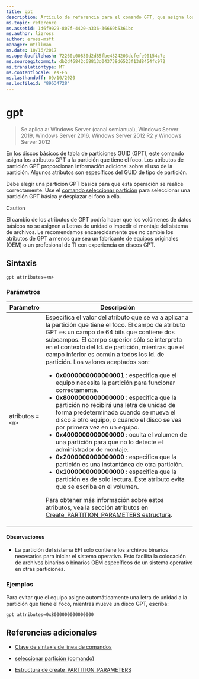 ```yaml
---
title: gpt
description: Artículo de referencia para el comando GPT, que asigna los atributos GPT a la partición que tiene el foco.
ms.topic: reference
ms.assetid: 1d6f9029-807f-4420-a336-36669b5361bc
ms.author: lizross
author: eross-msft
manager: mtillman
ms.date: 10/16/2017
ms.openlocfilehash: 72260c00830d2d85fbe4324203dcfefe90154c7e
ms.sourcegitcommit: db2d46842c68813d043738d6523f13d8454fc972
ms.translationtype: MT
ms.contentlocale: es-ES
ms.lasthandoff: 09/10/2020
ms.locfileid: "89634728"
---
```

# <a name="gpt"></a>gpt

> Se aplica a: Windows Server (canal semianual), Windows Server 2019, Windows Server 2016, Windows Server 2012 R2 y Windows Server 2012

En los discos básicos de tabla de particiones GUID (GPT), este comando asigna los atributos GPT a la partición que tiene el foco. Los atributos de partición GPT proporcionan información adicional sobre el uso de la partición. Algunos atributos son específicos del GUID de tipo de partición.

Debe elegir una partición GPT básica para que esta operación se realice correctamente. Use el [comando seleccionar partición](select-partition.md) para seleccionar una partición GPT básica y desplazar el foco a ella.

> [!CAUTION]
> El cambio de los atributos de GPT podría hacer que los volúmenes de datos básicos no se asignen a Letras de unidad o impedir el montaje del sistema de archivos. Le recomendamos encarecidamente que no cambie los atributos de GPT a menos que sea un fabricante de equipos originales (OEM) o un profesional de TI con experiencia en discos GPT.

## <a name="syntax"></a>Sintaxis

```
gpt attributes=<n>
```

### <a name="parameters"></a>Parámetros

| Parámetro | Descripción |
| --------- | ----------- |
| atributos =`<n>` | Especifica el valor del atributo que se va a aplicar a la partición que tiene el foco. El campo de atributo GPT es un campo de 64 bits que contiene dos subcampos. El campo superior sólo se interpreta en el contexto del Id. de partición, mientras que el campo inferior es común a todos los Id. de partición. Los valores aceptados son:<ul><li>**0x0000000000000001** : especifica que el equipo necesita la partición para funcionar correctamente.</li><li>**0x8000000000000000** : especifica que la partición no recibirá una letra de unidad de forma predeterminada cuando se mueva el disco a otro equipo, o cuando el disco se vea por primera vez en un equipo.</li><li>**0x4000000000000000** : oculta el volumen de una partición para que no lo detecte el administrador de montaje.</li><li>**0x2000000000000000** : especifica que la partición es una instantánea de otra partición.</li><li>**0x1000000000000000** : especifica que la partición es de solo lectura. Este atributo evita que se escriba en el volumen.</li></ul><p>Para obtener más información sobre estos atributos, vea la sección atributos en [Create_PARTITION_PARAMETERS estructura](/windows/win32/api/vds/ns-vds-create_partition_parameters). |

#### <a name="remarks"></a>Observaciones

- La partición del sistema EFI solo contiene los archivos binarios necesarios para iniciar el sistema operativo. Esto facilita la colocación de archivos binarios o binarios OEM específicos de un sistema operativo en otras particiones.

### <a name="examples"></a>Ejemplos

Para evitar que el equipo asigne automáticamente una letra de unidad a la partición que tiene el foco, mientras mueve un disco GPT, escriba:

```
gpt attributes=0x8000000000000000
```

## <a name="additional-references"></a>Referencias adicionales

- [Clave de sintaxis de línea de comandos](command-line-syntax-key.md)

- [seleccionar partición (comando)](select-partition.md)

- [Estructura de create_PARTITION_PARAMETERS](/windows/win32/api/vds/ns-vds-create_partition_parameters)
